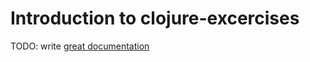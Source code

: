 # Introduction to clojure-excercises

TODO: write [great documentation](http://jacobian.org/writing/what-to-write/)
